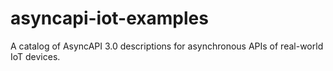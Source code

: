 # asyncapi-iot-examples
A catalog of AsyncAPI 3.0 descriptions for asynchronous APIs of real-world IoT devices.